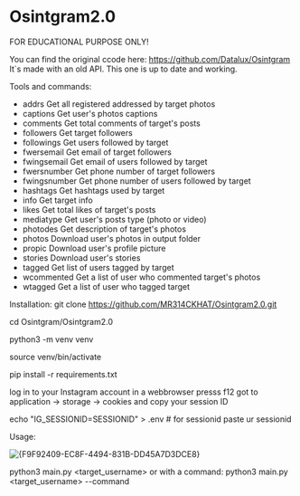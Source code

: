 # Osintgram2.0
FOR EDUCATIONAL PURPOSE ONLY!

You can find the original ccode here: https://github.com/Datalux/Osintgram
It`s made with an old API. This one is up to date and working.

Tools and commands:

- addrs           Get all registered addressed by target photos
- captions        Get user's photos captions
- comments        Get total comments of target's posts
- followers       Get target followers
- followings      Get users followed by target
- fwersemail      Get email of target followers
- fwingsemail     Get email of users followed by target
- fwersnumber     Get phone number of target followers
- fwingsnumber    Get phone number of users followed by target
- hashtags        Get hashtags used by target
- info            Get target info
- likes           Get total likes of target's posts
- mediatype       Get user's posts type (photo or video)
- photodes        Get description of target's photos
- photos          Download user's photos in output folder
- propic          Download user's profile picture
- stories         Download user's stories  
- tagged          Get list of users tagged by target
- wcommented      Get a list of user who commented target's photos
- wtagged         Get a list of user who tagged target



Installation:
git clone https://github.com/MR314CKHAT/Osintgram2.0.git

cd Osintgram/Osintgram2.0

python3 -m venv venv

source venv/bin/activate

pip install -r requirements.txt

log in to your Instagram account in a webbrowser
presss f12 got to application -> storage -> cookies and copy your session ID

echo "IG_SESSIONID=SESSIONID" > .env # for sessionid paste ur sessionid


Usage:


![{F9F92409-EC8F-4494-831B-DD45A7D3DCE8}](https://github.com/user-attachments/assets/a384d985-7823-4fa6-8c1a-d3a971a37e45)



python3 main.py <target_username>
or with a command: python3 main.py <target_username> --command <command>






